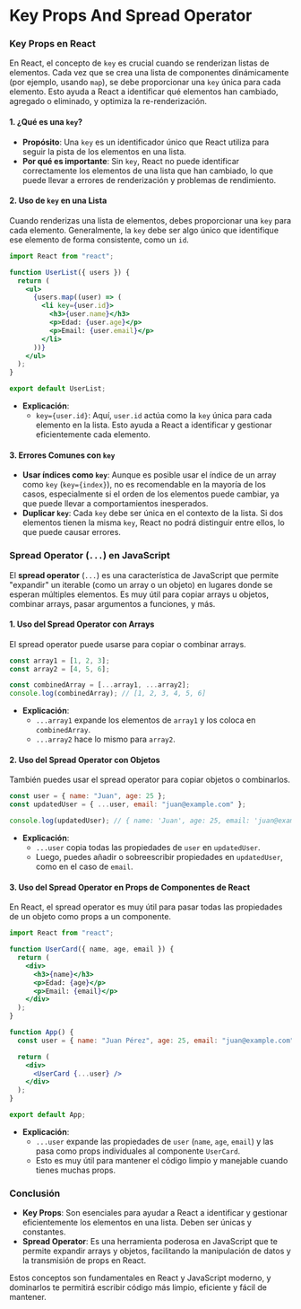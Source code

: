# Key Props And Spread Operator

### **Key Props en React**

En React, el concepto de `key` es crucial cuando se renderizan listas de elementos. Cada vez que se crea una lista de componentes dinámicamente (por ejemplo, usando `map`), se debe proporcionar una `key` única para cada elemento. Esto ayuda a React a identificar qué elementos han cambiado, agregado o eliminado, y optimiza la re-renderización.

#### **1. ¿Qué es una `key`?**

- **Propósito**: Una `key` es un identificador único que React utiliza para seguir la pista de los elementos en una lista.
- **Por qué es importante**: Sin `key`, React no puede identificar correctamente los elementos de una lista que han cambiado, lo que puede llevar a errores de renderización y problemas de rendimiento.

#### **2. Uso de `key` en una Lista**

Cuando renderizas una lista de elementos, debes proporcionar una `key` para cada elemento. Generalmente, la `key` debe ser algo único que identifique ese elemento de forma consistente, como un `id`.

```jsx
import React from "react";

function UserList({ users }) {
  return (
    <ul>
      {users.map((user) => (
        <li key={user.id}>
          <h3>{user.name}</h3>
          <p>Edad: {user.age}</p>
          <p>Email: {user.email}</p>
        </li>
      ))}
    </ul>
  );
}

export default UserList;
```

- **Explicación**:
  - `key={user.id}`: Aquí, `user.id` actúa como la `key` única para cada elemento en la lista. Esto ayuda a React a identificar y gestionar eficientemente cada elemento.

#### **3. Errores Comunes con `key`**

- **Usar índices como `key`**: Aunque es posible usar el índice de un array como `key` (`key={index}`), no es recomendable en la mayoría de los casos, especialmente si el orden de los elementos puede cambiar, ya que puede llevar a comportamientos inesperados.
- **Duplicar `key`**: Cada `key` debe ser única en el contexto de la lista. Si dos elementos tienen la misma `key`, React no podrá distinguir entre ellos, lo que puede causar errores.

### **Spread Operator (`...`) en JavaScript**

El **spread operator** (`...`) es una característica de JavaScript que permite "expandir" un iterable (como un array o un objeto) en lugares donde se esperan múltiples elementos. Es muy útil para copiar arrays u objetos, combinar arrays, pasar argumentos a funciones, y más.

#### **1. Uso del Spread Operator con Arrays**

El spread operator puede usarse para copiar o combinar arrays.

```javascript
const array1 = [1, 2, 3];
const array2 = [4, 5, 6];

const combinedArray = [...array1, ...array2];
console.log(combinedArray); // [1, 2, 3, 4, 5, 6]
```

- **Explicación**:
  - `...array1` expande los elementos de `array1` y los coloca en `combinedArray`.
  - `...array2` hace lo mismo para `array2`.

#### **2. Uso del Spread Operator con Objetos**

También puedes usar el spread operator para copiar objetos o combinarlos.

```javascript
const user = { name: "Juan", age: 25 };
const updatedUser = { ...user, email: "juan@example.com" };

console.log(updatedUser); // { name: 'Juan', age: 25, email: 'juan@example.com' }
```

- **Explicación**:
  - `...user` copia todas las propiedades de `user` en `updatedUser`.
  - Luego, puedes añadir o sobreescribir propiedades en `updatedUser`, como en el caso de `email`.

#### **3. Uso del Spread Operator en Props de Componentes de React**

En React, el spread operator es muy útil para pasar todas las propiedades de un objeto como props a un componente.

```jsx
import React from "react";

function UserCard({ name, age, email }) {
  return (
    <div>
      <h3>{name}</h3>
      <p>Edad: {age}</p>
      <p>Email: {email}</p>
    </div>
  );
}

function App() {
  const user = { name: "Juan Pérez", age: 25, email: "juan@example.com" };

  return (
    <div>
      <UserCard {...user} />
    </div>
  );
}

export default App;
```

- **Explicación**:
  - `...user` expande las propiedades de `user` (`name`, `age`, `email`) y las pasa como props individuales al componente `UserCard`.
  - Esto es muy útil para mantener el código limpio y manejable cuando tienes muchas props.

### **Conclusión**

- **Key Props**: Son esenciales para ayudar a React a identificar y gestionar eficientemente los elementos en una lista. Deben ser únicas y constantes.
- **Spread Operator**: Es una herramienta poderosa en JavaScript que te permite expandir arrays y objetos, facilitando la manipulación de datos y la transmisión de props en React.

Estos conceptos son fundamentales en React y JavaScript moderno, y dominarlos te permitirá escribir código más limpio, eficiente y fácil de mantener.
